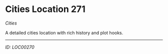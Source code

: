 # Cities Location 271

*Cities*

A detailed cities location with rich history and plot hooks.

---
*ID: LOC00270*